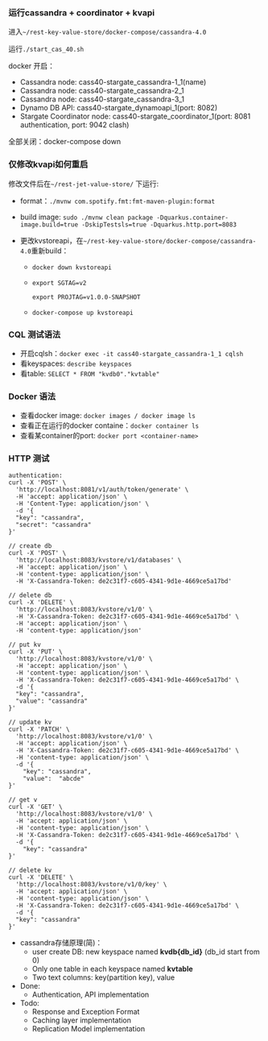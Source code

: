 ### 运行cassandra + coordinator + kvapi

进入`~/rest-key-value-store/docker-compose/cassandra-4.0`

运行`./start_cas_40.sh `

docker 开启：

+ Cassandra node: cass40-stargate_cassandra-1_1(name)
+ Cassandra node: cass40-stargate_cassandra-2_1
+ Cassandra node: cass40-stargate_cassandra-3_1
+ Dynamo DB API: cass40-stargate_dynamoapi_1(port: 8082)
+ Stargate Coordinator node: cass40-stargate_coordinator_1(port: 8081 authentication, port: 9042 clash)

全部关闭：docker-compose down

### 仅修改kvapi如何重启

修改文件后在`~/rest-jet-value-store/` 下运行:

+ format：`./mvnw com.spotify.fmt:fmt-maven-plugin:format`

+ build image: `sudo ./mvnw clean package -Dquarkus.container-image.build=true -DskipTestsls=true -Dquarkus.http.port=8083`

+ 更改kvstoreapi，在`~/rest-key-value-store/docker-compose/cassandra-4.0`重新build：

  + `docker down kvstoreapi`

  + `export SGTAG=v2`

    `export PROJTAG=v1.0.0-SNAPSHOT`

  + `docker-compose up kvstoreapi`

### CQL 测试语法

+ 开启cqlsh：`docker exec -it cass40-stargate_cassandra-1_1 cqlsh`
+ 看keyspaces: `describe keyspaces`
+ 看table: `SELECT * FROM "kvdb0"."kvtable"`

### Docker 语法

+ 查看docker image: `docker images / docker image ls`
+ 查看正在运行的docker containe：`docker container ls`
+ 查看某container的port: `docker port <container-name>` 

### HTTP 测试

```
authentication:
curl -X 'POST' \
  'http://localhost:8081/v1/auth/token/generate' \
  -H 'accept: application/json' \
  -H 'Content-Type: application/json' \
  -d '{
  "key": "cassandra",
  "secret": "cassandra"
}'

// create db
curl -X 'POST' \
  'http://localhost:8083/kvstore/v1/databases' \
  -H 'accept: application/json' \
  -H 'content-type: application/json' \
  -H 'X-Cassandra-Token: de2c31f7-c605-4341-9d1e-4669ce5a17bd'

// delete db
curl -X 'DELETE' \
  'http://localhost:8083/kvstore/v1/0' \
  -H 'X-Cassandra-Token: de2c31f7-c605-4341-9d1e-4669ce5a17bd' \
  -H 'accept: application/json' \
  -H 'content-type: application/json'

// put kv
curl -X 'PUT' \
  'http://localhost:8083/kvstore/v1/0' \
  -H 'accept: application/json' \
  -H 'content-type: application/json' \
  -H 'X-Cassandra-Token: de2c31f7-c605-4341-9d1e-4669ce5a17bd' \
  -d '{
  "key": "cassandra",
  "value": "cassandra"
}'

// update kv
curl -X 'PATCH' \
  'http://localhost:8083/kvstore/v1/0' \
  -H 'accept: application/json' \
  -H 'X-Cassandra-Token: de2c31f7-c605-4341-9d1e-4669ce5a17bd' \
  -H 'content-type: application/json' \
  -d '{
    "key": "cassandra",
    "value":  "abcde"
}'

// get v
curl -X 'GET' \
  'http://localhost:8083/kvstore/v1/0' \
  -H 'accept: application/json' \
  -H 'content-type: application/json' \
  -H 'X-Cassandra-Token: de2c31f7-c605-4341-9d1e-4669ce5a17bd' \
  -d '{
    "key": "cassandra"
}'

// delete kv
curl -X 'DELETE' \
  'http://localhost:8083/kvstore/v1/0/key' \
  -H 'accept: application/json' \
  -H 'content-type: application/json' \
  -H 'X-Cassandra-Token: de2c31f7-c605-4341-9d1e-4669ce5a17bd' \
  -d '{
  "key": "cassandra"
}'
```

+ cassandra存储原理(简)：
  + user create DB: new keyspace named **kvdb{db_id}** (db_id start from 0)
  + Only one table in each keyspace named **kvtable**
  + Two text columns: key(partition key), value
+ Done:
  + Authentication, API implementation
+ Todo:
  + Response and Exception Format
  + Caching layer implementation
  + Replication Model implementation

